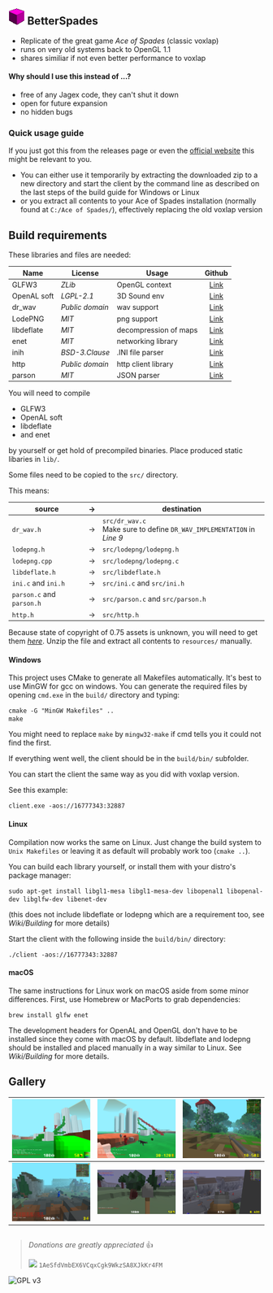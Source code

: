 ## ![](resources/icon.png) BetterSpades

* Replicate of the great game *Ace of Spades* (classic voxlap)
* runs on very old systems back to OpenGL 1.1
* shares similiar if not even better performance to voxlap

#### Why should I use this instead of ...?

* free of any Jagex code, they can't shut it down
* open for future expansion
* no hidden bugs

### Quick usage guide

If you just got this from the releases page or even the [official website](https://aos.party/) this might be relevant to you.

* You can either use it temporarily by extracting the downloaded zip to a new directory and start the client by the command line as described on the last steps of the build guide for Windows or Linux
* or you extract all contents to your Ace of Spades installation (normally found at `C:/Ace of Spades/`), effectively replacing the old voxlap version


## Build requirements

These libraries and files are needed:

| Name        | License         | Usage                 | Github                                            |
| ----------- | --------------- | --------------------- | :-----------------------------------------------: |
| GLFW3       | *ZLib*          | OpenGL context        | [Link](https://github.com/glfw/glfw)              |
| OpenAL soft | *LGPL-2.1*      | 3D Sound env          | [Link](https://github.com/kcat/openal-soft)       |
| dr_wav      | *Public domain* | wav support           | [Link](https://github.com/mackron/dr_libs/)       |
| LodePNG     | *MIT*           | png support           | [Link](https://github.com/lvandeve/lodepng)       |
| libdeflate  | *MIT*           | decompression of maps | [Link](https://github.com/ebiggers/libdeflate)    |
| enet        | *MIT*           | networking library    | [Link](https://github.com/lsalzman/enet)          |
| inih        | *BSD-3.Clause*  | .INI file parser      | [Link](https://github.com/benhoyt/inih)           |
| http        | *Public domain* | http client library   | [Link](https://github.com/mattiasgustavsson/libs) |
| parson      | *MIT*           | JSON parser           | [Link](https://github.com/kgabis/parson)          |

You will need to compile

* GLFW3
* OpenAL soft
* libdeflate
* and enet

by yourself or get hold of precompiled binaries. Place produced static libaries in `lib/`.

Some files need to be copied to the `src/` directory.

This means:

| source                    | &rightarrow; | destination                                                                   |
| ------------------------- | ------------ | ---------------------------                                                   |
| `dr_wav.h`                | &rightarrow; | `src/dr_wav.c` <br /> Make sure to define `DR_WAV_IMPLEMENTATION` in *Line 9* |
| `lodepng.h`               | &rightarrow; | `src/lodepng/lodepng.h`                                                       |
| `lodepng.cpp`             | &rightarrow; | `src/lodepng/lodepng.c`                                                       |
| `libdeflate.h`            | &rightarrow; | `src/libdeflate.h`                                                            |
| `ini.c` and `ini.h`       | &rightarrow; | `src/ini.c` and `src/ini.h`                                                   |
| `parson.c` and `parson.h` | &rightarrow; | `src/parson.c` and `src/parson.h`                                             |
| `http.h`                  | &rightarrow; | `src/http.h`                                                                  |

Because state of copyright of 0.75 assets is unknown, you will need to get them *[here](http://aos.party/bsresources.zip)*. Unzip the file and extract all contents to `resources/` manually.

#### Windows

This project uses CMake to generate all Makefiles automatically. It's best to use MinGW for gcc on windows. You can generate the required files by opening `cmd.exe` in the `build/` directory and typing:
```
cmake -G "MinGW Makefiles" ..
make
```
You might need to replace `make` by `mingw32-make` if cmd tells you it could not find the first.

If everything went well, the client should be in the `build/bin/` subfolder.

You can start the client the same way as you did with voxlap version.

See this example:
```
client.exe -aos://16777343:32887
```

#### Linux

Compilation now works the same on Linux. Just change the build system to `Unix Makefiles` or leaving it as default will probably work too (`cmake ..`).

You can build each library yourself, or install them with your distro's package manager:
```
sudo apt-get install libgl1-mesa libgl1-mesa-dev libopenal1 libopenal-dev libglfw-dev libenet-dev
```
(this does not include libdeflate or lodepng which are a requirement too, see _Wiki/Building_ for more details)

Start the client with the following inside the `build/bin/` directory:
```
./client -aos://16777343:32887
```

#### macOS

The same instructions for Linux work on macOS aside from some minor differences. First, use Homebrew or MacPorts to grab dependencies:
```
brew install glfw enet
```
The development headers for OpenAL and OpenGL don't have to be installed since they come with macOS by default. libdeflate and lodepng should be installed and placed manually in a way similar to Linux. See _Wiki/Building_ for more details.

## Gallery

| <img src="/docs/pic01.png" width="250px"> | <img src="/docs/pic02.png" width="250px"> | <img src="/docs/pic03.png" width="250px"> |
| :-: | :-: | :-: |
| <img src="/docs/pic04.png" width="250px"> | <img src="/docs/pic05.png" width="250px"> | <img src="/docs/pic06.png" width="250px"> |

##

>*Donations are greatly appreciated* :+1:
>
><img src="https://bitaps.com/static/img/bitcoin.svg" height="30px"> `1AeSfdVmbEX6VCqxCgk9WkzSA8XJkKr4FM`

![GPL v3](https://www.gnu.org/graphics/gplv3-127x51.png)
